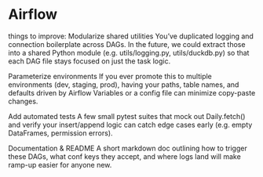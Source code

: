 # Airflow

things to improve:
Modularize shared utilities
You’ve duplicated logging and connection boilerplate across DAGs. In the future, we could extract those into a shared Python module (e.g. utils/logging.py, utils/duckdb.py) so that each DAG file stays focused on just the task logic.

Parameterize environments
If you ever promote this to multiple environments (dev, staging, prod), having your paths, table names, and defaults driven by Airflow Variables or a config file can minimize copy-paste changes.

Add automated tests
A few small pytest suites that mock out Daily.fetch() and verify your insert/append logic can catch edge cases early (e.g. empty DataFrames, permission errors).

Documentation & README
A short markdown doc outlining how to trigger these DAGs, what conf keys they accept, and where logs land will make ramp-up easier for anyone new.